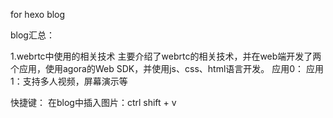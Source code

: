 for hexo blog

blog汇总：

1.webrtc中使用的相关技术
主要介绍了webrtc的相关技术，并在web端开发了两个应用，使用agora的Web SDK，并使用js、css、html语言开发。
应用0：
应用1：支持多人视频，屏幕演示等




快捷键：
在blog中插入图片：ctrl shift + v
